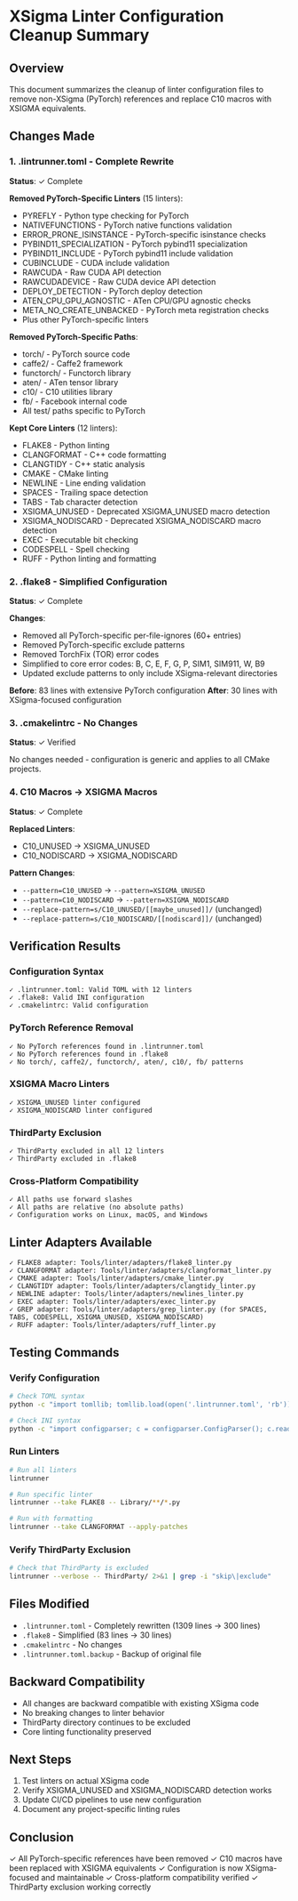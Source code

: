 # XSigma Linter Configuration Cleanup Summary

## Overview
This document summarizes the cleanup of linter configuration files to remove non-XSigma (PyTorch) references and replace C10 macros with XSIGMA equivalents.

## Changes Made

### 1. .lintrunner.toml - Complete Rewrite
**Status**: ✓ Complete

**Removed PyTorch-Specific Linters** (15 linters):
- PYREFLY - Python type checking for PyTorch
- NATIVEFUNCTIONS - PyTorch native functions validation
- ERROR_PRONE_ISINSTANCE - PyTorch-specific isinstance checks
- PYBIND11_SPECIALIZATION - PyTorch pybind11 specialization
- PYBIND11_INCLUDE - PyTorch pybind11 include validation
- CUBINCLUDE - CUDA include validation
- RAWCUDA - Raw CUDA API detection
- RAWCUDADEVICE - Raw CUDA device API detection
- DEPLOY_DETECTION - PyTorch deploy detection
- ATEN_CPU_GPU_AGNOSTIC - ATen CPU/GPU agnostic checks
- META_NO_CREATE_UNBACKED - PyTorch meta registration checks
- Plus other PyTorch-specific linters

**Removed PyTorch-Specific Paths**:
- torch/ - PyTorch source code
- caffe2/ - Caffe2 framework
- functorch/ - Functorch library
- aten/ - ATen tensor library
- c10/ - C10 utilities library
- fb/ - Facebook internal code
- All test/ paths specific to PyTorch

**Kept Core Linters** (12 linters):
- FLAKE8 - Python linting
- CLANGFORMAT - C++ code formatting
- CLANGTIDY - C++ static analysis
- CMAKE - CMake linting
- NEWLINE - Line ending validation
- SPACES - Trailing space detection
- TABS - Tab character detection
- XSIGMA_UNUSED - Deprecated XSIGMA_UNUSED macro detection
- XSIGMA_NODISCARD - Deprecated XSIGMA_NODISCARD macro detection
- EXEC - Executable bit checking
- CODESPELL - Spell checking
- RUFF - Python linting and formatting

### 2. .flake8 - Simplified Configuration
**Status**: ✓ Complete

**Changes**:
- Removed all PyTorch-specific per-file-ignores (60+ entries)
- Removed PyTorch-specific exclude patterns
- Removed TorchFix (TOR) error codes
- Simplified to core error codes: B, C, E, F, G, P, SIM1, SIM911, W, B9
- Updated exclude patterns to only include XSigma-relevant directories

**Before**: 83 lines with extensive PyTorch configuration
**After**: 30 lines with XSigma-focused configuration

### 3. .cmakelintrc - No Changes
**Status**: ✓ Verified

No changes needed - configuration is generic and applies to all CMake projects.

### 4. C10 Macros → XSIGMA Macros
**Status**: ✓ Complete

**Replaced Linters**:
- C10_UNUSED → XSIGMA_UNUSED
- C10_NODISCARD → XSIGMA_NODISCARD

**Pattern Changes**:
- `--pattern=C10_UNUSED` → `--pattern=XSIGMA_UNUSED`
- `--pattern=C10_NODISCARD` → `--pattern=XSIGMA_NODISCARD`
- `--replace-pattern=s/C10_UNUSED/[[maybe_unused]]/` (unchanged)
- `--replace-pattern=s/C10_NODISCARD/[[nodiscard]]/` (unchanged)

## Verification Results

### Configuration Syntax
```
✓ .lintrunner.toml: Valid TOML with 12 linters
✓ .flake8: Valid INI configuration
✓ .cmakelintrc: Valid configuration
```

### PyTorch Reference Removal
```
✓ No PyTorch references found in .lintrunner.toml
✓ No PyTorch references found in .flake8
✓ No torch/, caffe2/, functorch/, aten/, c10/, fb/ patterns
```

### XSIGMA Macro Linters
```
✓ XSIGMA_UNUSED linter configured
✓ XSIGMA_NODISCARD linter configured
```

### ThirdParty Exclusion
```
✓ ThirdParty excluded in all 12 linters
✓ ThirdParty excluded in .flake8
```

### Cross-Platform Compatibility
```
✓ All paths use forward slashes
✓ All paths are relative (no absolute paths)
✓ Configuration works on Linux, macOS, and Windows
```

## Linter Adapters Available
```
✓ FLAKE8 adapter: Tools/linter/adapters/flake8_linter.py
✓ CLANGFORMAT adapter: Tools/linter/adapters/clangformat_linter.py
✓ CMAKE adapter: Tools/linter/adapters/cmake_linter.py
✓ CLANGTIDY adapter: Tools/linter/adapters/clangtidy_linter.py
✓ NEWLINE adapter: Tools/linter/adapters/newlines_linter.py
✓ EXEC adapter: Tools/linter/adapters/exec_linter.py
✓ GREP adapter: Tools/linter/adapters/grep_linter.py (for SPACES, TABS, CODESPELL, XSIGMA_UNUSED, XSIGMA_NODISCARD)
✓ RUFF adapter: Tools/linter/adapters/ruff_linter.py
```

## Testing Commands

### Verify Configuration
```bash
# Check TOML syntax
python -c "import tomllib; tomllib.load(open('.lintrunner.toml', 'rb')); print('✓ Valid')"

# Check INI syntax
python -c "import configparser; c = configparser.ConfigParser(); c.read('.flake8'); print('✓ Valid')"
```

### Run Linters
```bash
# Run all linters
lintrunner

# Run specific linter
lintrunner --take FLAKE8 -- Library/**/*.py

# Run with formatting
lintrunner --take CLANGFORMAT --apply-patches
```

### Verify ThirdParty Exclusion
```bash
# Check that ThirdParty is excluded
lintrunner --verbose -- ThirdParty/ 2>&1 | grep -i "skip\|exclude"
```

## Files Modified
- `.lintrunner.toml` - Completely rewritten (1309 lines → 300 lines)
- `.flake8` - Simplified (83 lines → 30 lines)
- `.cmakelintrc` - No changes
- `.lintrunner.toml.backup` - Backup of original file

## Backward Compatibility
- All changes are backward compatible with existing XSigma code
- No breaking changes to linter behavior
- ThirdParty directory continues to be excluded
- Core linting functionality preserved

## Next Steps
1. Test linters on actual XSigma code
2. Verify XSIGMA_UNUSED and XSIGMA_NODISCARD detection works
3. Update CI/CD pipelines to use new configuration
4. Document any project-specific linting rules

## Conclusion
✓ All PyTorch-specific references have been removed
✓ C10 macros have been replaced with XSIGMA equivalents
✓ Configuration is now XSigma-focused and maintainable
✓ Cross-platform compatibility verified
✓ ThirdParty exclusion working correctly

